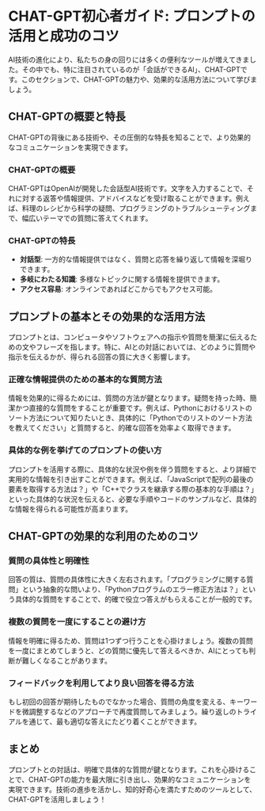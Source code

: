 # CHAT-GPT初心者ガイド: プロンプトの活用と成功のコツ

AI技術の進化により、私たちの身の回りには多くの便利なツールが増えてきました。その中でも、特に注目されているのが「会話ができるAI」、CHAT-GPTです。このセクションで、CHAT-GPTの魅力や、効果的な活用方法について学びましょう。

## CHAT-GPTの概要と特長

CHAT-GPTの背後にある技術や、その圧倒的な特長を知ることで、より効果的なコミュニケーションを実現できます。

### CHAT-GPTの概要

CHAT-GPTはOpenAIが開発した会話型AI技術です。文字を入力することで、それに対する返答や情報提供、アドバイスなどを受け取ることができます。例えば、料理のレシピから科学の疑問、プログラミングのトラブルシューティングまで、幅広いテーマでの質問に答えてくれます。

### CHAT-GPTの特長

- **対話型**: 一方的な情報提供ではなく、質問と応答を繰り返して情報を深堀りできます。
- **多岐にわたる知識**: 多様なトピックに関する情報を提供できます。
- **アクセス容易**: オンラインであればどこからでもアクセス可能。

## プロンプトの基本とその効果的な活用方法

プロンプトとは、コンピュータやソフトウェアへの指示や質問を簡潔に伝えるための文やフレーズを指します。特に、AIとの対話においては、どのように質問や指示を伝えるかが、得られる回答の質に大きく影響します。

### 正確な情報提供のための基本的な質問方法

情報を効果的に得るためには、質問の方法が鍵となります。疑問を持った時、簡潔かつ直接的な質問をすることが重要です。例えば、Pythonにおけるリストのソート方法について知りたいとき、具体的に「Pythonでのリストのソート方法を教えてください」と質問すると、的確な回答を効率よく取得できます。

### 具体的な例を挙げてのプロンプトの使い方

プロンプトを活用する際に、具体的な状況や例を伴う質問をすると、より詳細で実用的な情報を引き出すことができます。例えば、「JavaScriptで配列の最後の要素を取得する方法は？」や「C++でクラスを継承する際の基本的な手順は？」といった具体的な状況を伝えると、必要な手順やコードのサンプルなど、具体的な情報を得られる可能性が高まります。

## CHAT-GPTの効果的な利用のためのコツ

### 質問の具体性と明確性

回答の質は、質問の具体性に大きく左右されます。「プログラミングに関する質問」という抽象的な問いより、「Pythonプログラムのエラー修正方法は？」という具体的な質問をすることで、的確で役立つ答えがもらえることが一般的です。

### 複数の質問を一度にすることの避け方

情報を明確に得るため、質問は1つずつ行うことを心掛けましょう。複数の質問を一度にまとめてしまうと、どの質問に優先して答えるべきか、AIにとっても判断が難しくなることがあります。

### フィードバックを利用してより良い回答を得る方法

もし初回の回答が期待したものでなかった場合、質問の角度を変える、キーワードを微調整するなどのアプローチで再度質問してみましょう。繰り返しのトライアルを通じて、最も適切な答えにたどり着くことができます。

## まとめ

プロンプトとの対話は、明確で具体的な質問が鍵となります。これを心掛けることで、CHAT-GPTの能力を最大限に引き出し、効果的なコミュニケーションを実現できます。技術の進歩を活かし、知的好奇心を満たすためのツールとして、CHAT-GPTを活用しましょう！
